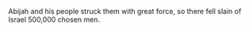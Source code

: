 Abijah and his people struck them with great force, so there fell slain of Israel 500,000 chosen men.

